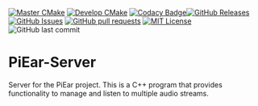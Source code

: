 [![Master CMake](https://img.shields.io/github/workflow/status/PiEar-In-Ear-Monitor/Server/Master%20CMake/master)](https://github.com/PiEar-In-Ear-Monitor/Server/actions/workflows/cmake.yml)
[![Develop CMake](https://img.shields.io/github/workflow/status/PiEar-In-Ear-Monitor/Server/Develop%20CMake/develop)](https://github.com/PiEar-In-Ear-Monitor/Server/actions/workflows/dev_cmake.yml)
[![Codacy Badge](https://app.codacy.com/project/badge/Grade/c0f4a2a487784594957110955b7cdff1)](https://www.codacy.com/gh/PiEar-In-Ear-Monitor/Server/dashboard?utm_source=github.com&amp;utm_medium=referral&amp;utm_content=PiEar-In-Ear-Monitor/Server&amp;utm_campaign=Badge_Grade)[![GitHub Releases](https://img.shields.io/github/downloads-pre/PiEar-In-Ear-Monitor/Server/latest/total)](https://github.com/PiEar-In-Ear-Monitor/Server/releases)
[![GitHub Issues](https://img.shields.io/github/issues/PiEar-In-Ear-Monitor/Server.svg)](https://github.com/PiEar-In-Ear-Monitor/Server/issues)
[![GitHub pull requests](https://img.shields.io/github/issues-pr/PiEar-In-Ear-Monitor/Server)](https://github.com/PiEar-In-Ear-Monitor/Server/pulls)
[![MIT License](https://img.shields.io/github/license/PiEar-In-Ear-Monitor/Server)](https://github.com/PiEar-In-Ear-Monitor/Server/blob/master/LICENSE)
![GitHub last commit](https://img.shields.io/github/last-commit/PiEar-In-Ear-Monitor/Server)

# PiEar-Server
Server for the PiEar project. This is a C++ program that provides functionality to manage and listen to multiple audio streams.
